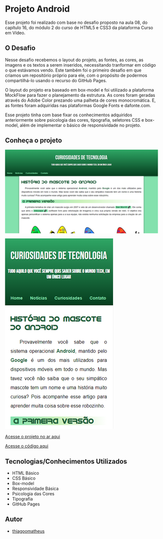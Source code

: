 # Projeto Android

Esse projeto foi realizado com base no desafio proposto na aula 08, do capítulo 16, do módulo 2 do curso de HTML5 e CSS3 da plataforma Curso em Vídeo.

## O Desafio

Nesse desafio recebemos o layout do projeto, as fontes, as cores, as imagens e os textos a serem inseridos, necessitando tranformar em código o que estávamos vendo. Este também foi o primeiro desafio em que criamos um repositório próprio para ele, com o propósito de podermos compartilhá-lo usando o recurso do GitHub Pages.

O layout do projeto era baseado em box-model e foi utilizado a plataforma MockFlow para fazer o planejamento da estrutura. As cores foram geradas através do Adobe Color prezando uma palheta de cores monocromática. E, as fontes foram adquiridas nas plataformas Google Fonts e dafonte.com.

Esse projeto tinha com base fixar os conhecimentos adquiridos anteriormente sobre psicologia das cores, tipografia, seletores CSS e box-model, além de implementar o básico de responsividade no projeto.

## Conheça o projeto

![Projeto Android - Desktop](images/screenshot.png)

![Projeto Android - Mobile](images/screenshot-mobile.png)

[Acesse o projeto no ar aqui](https://thiagoomatheus.github.io/projects/projeto-android/index.html)

[Acesse o código aqui](https://github.com/thiagoomatheus/projects/tree/main/projeto-android)

## Tecnologias/Conhecimentos Utilizados

- HTML Básico
- CSS Básico
- Box-model
- Responsividade Básica
- Psicologia das Cores
- Tipografia
- GitHub Pages

## Autor

- [thiagoomatheus](https://github.com/thiagoomatheus)
